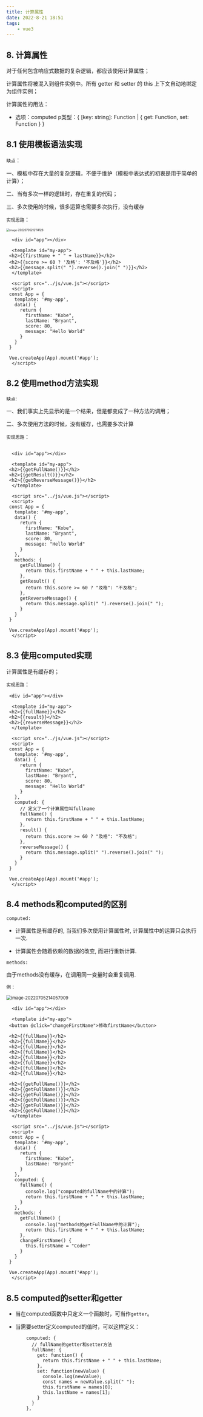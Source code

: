 ```yaml
---
title: 计算属性
date: 2022-8-21 18:51
tags: 
    - vue3
---
```


## 8. 计算属性

对于任何包含响应式数据的复杂逻辑，都应该使用计算属性； 

计算属性将被混入到组件实例中。所有 getter 和 setter 的 this 上下文自动地绑定为组件实例；



计算属性的用法： 

- 选项：computed p类型：{ [key: string]: Function | { get: Function, set: Function } }

## 8.1 使用模板语法实现

`缺点`：

一、模板中存在大量的复杂逻辑，不便于维护（模板中表达式的初衷是用于简单的计算）； 

二、当有多次一样的逻辑时，存在重复的代码； 

三、多次使用的时候，很多运算也需要多次执行，没有缓存



`实现思路`：

<img src="../img/image-20220705212114128.png" alt="image-20220705212114128" style="zoom:50%;" />

```vue
  <div id="app"></div>

  <template id="my-app">
 <h2>{{firstName + " " + lastName}}</h2>
 <h2>{{score >= 60 ? '及格': '不及格'}}</h2>
 <h2>{{message.split(" ").reverse().join(" ")}}</h2>
  </template>

  <script src="../js/vue.js"></script>
  <script>
 const App = {
   template: '#my-app',
   data() {
     return {
       firstName: "Kobe",
       lastName: "Bryant",
       score: 80,
       message: "Hello World"
     }
   }
 }

 Vue.createApp(App).mount('#app');
  </script>
```



## 8.2 使用method方法实现

`缺点`:

一、我们事实上先显示的是一个结果，但是都变成了一种方法的调用； 

二、多次使用方法的时候，没有缓存，也需要多次计算



`实现思路`：

```vue
  
  <div id="app"></div>

  <template id="my-app">
 <h2>{{getFullName()}}</h2>
 <h2>{{getResult()}}</h2>
 <h2>{{getReverseMessage()}}</h2>
  </template>

  <script src="../js/vue.js"></script>
  <script>
 const App = {
   template: '#my-app',
   data() {
     return {
       firstName: "Kobe",
       lastName: "Bryant",
       score: 80,
       message: "Hello World"
     }
   },
   methods: {
     getFullName() {
       return this.firstName + " " + this.lastName;
     },
     getResult() {
       return this.score >= 60 ? "及格": "不及格";
     },
     getReverseMessage() {
       return this.message.split(" ").reverse().join(" ");
     }
   }
 }

 Vue.createApp(App).mount('#app');
  </script>
```



## 8.3 使用computed实现

计算属性是有缓存的；

`实现思路`：

```vue
 <div id="app"></div>

  <template id="my-app">
 <h2>{{fullName}}</h2>
 <h2>{{result}}</h2>
 <h2>{{reverseMessage}}</h2>
  </template>

  <script src="../js/vue.js"></script>
  <script>
 const App = {
   template: '#my-app',
   data() {
     return {
       firstName: "Kobe",
       lastName: "Bryant",
       score: 80,
       message: "Hello World"
     }
   },
   computed: {
     // 定义了一个计算属性叫fullname
     fullName() {
       return this.firstName + " " + this.lastName;
     },
     result() {
       return this.score >= 60 ? "及格": "不及格";
     },
     reverseMessage() {
       return this.message.split(" ").reverse().join(" ");
     }
   }
 }

 Vue.createApp(App).mount('#app');
  </script>
```



##  8.4 methods和computed的区别

`computed:`

- 计算属性是有缓存的, 当我们多次使用计算属性时, 计算属性中的运算只会执行一次.

- 计算属性会随着依赖的数据的改变, 而进行重新计算.

`methods:`

由于methods没有缓存，在调用同一变量时会重复调用.

`例：`

<img src="../img/image-20220705214057909.png" alt="image-20220705214057909" style="zoom:80%;" />



```vue
  <div id="app"></div>

  <template id="my-app">
 <button @click="changeFirstName">修改firstName</button>

 <h2>{{fullName}}</h2>
 <h2>{{fullName}}</h2>
 <h2>{{fullName}}</h2>
 <h2>{{fullName}}</h2>
 <h2>{{fullName}}</h2>
 <h2>{{fullName}}</h2>
 <h2>{{fullName}}</h2>
 <h2>{{fullName}}</h2>

 <h2>{{getFullName()}}</h2>
 <h2>{{getFullName()}}</h2>
 <h2>{{getFullName()}}</h2>
 <h2>{{getFullName()}}</h2>
 <h2>{{getFullName()}}</h2>
 <h2>{{getFullName()}}</h2>
  </template>

  <script src="../js/vue.js"></script>
  <script>
 const App = {
   template: '#my-app',
   data() {
     return {
       firstName: "Kobe",
       lastName: "Bryant"
     }
   },
   computed: {
     fullName() {
       console.log("computed的fullName中的计算");
       return this.firstName + " " + this.lastName;
     }
   },
   methods: {
     getFullName() {
       console.log("methods的getFullName中的计算");
       return this.firstName + " " + this.lastName;
     },
     changeFirstName() {
       this.firstName = "Coder"
     }
   }
 }

 Vue.createApp(App).mount('#app');
  </script>
```



## 8.5 computed的setter和getter

- 当在computed函数中只定义一个函数时，可当作`getter`。

- 当需要setter定义computed的值时，可以这样定义：

  ```vue
      computed: {
        // fullName的getter和setter方法
        fullName: {
          get: function() {
            return this.firstName + " " + this.lastName;
          },
          set: function(newValue) {
            console.log(newValue);
            const names = newValue.split(" ");
            this.firstName = names[0];
            this.lastName = names[1];
          }
        }
      },
  ```


